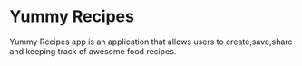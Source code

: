 # Yummy Recipes

Yummy Recipes app is an application that allows users to create,save,share and keeping track of awesome food recipes.


